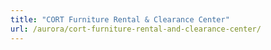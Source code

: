 ```yaml
---
title: "CORT Furniture Rental & Clearance Center"
url: /aurora/cort-furniture-rental-and-clearance-center/
---
```

